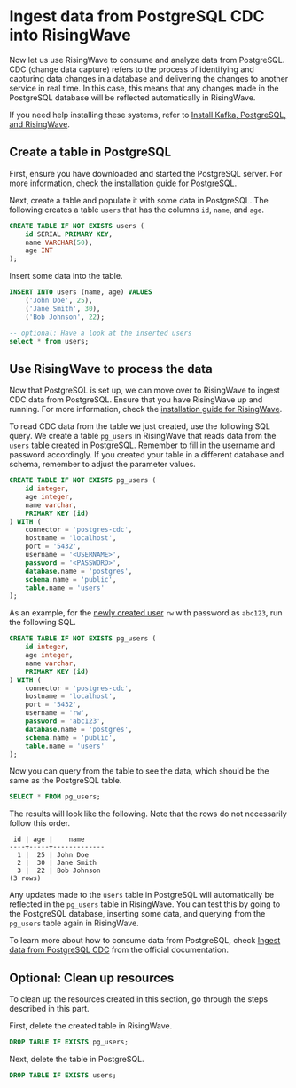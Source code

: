 # Ingest data from PostgreSQL CDC into RisingWave

Now let us use RisingWave to consume and analyze data from PostgreSQL. CDC (change data capture) refers to the process of identifying and capturing data changes in a database and delivering the changes to another service in real time. In this case, this means that any changes made in the PostgreSQL database will be reflected automatically in RisingWave.

If you need help installing these systems, refer to [Install Kafka, PostgreSQL, and RisingWave](00-install-kafka-pg-rw.md).

## Create a table in PostgreSQL

First, ensure you have downloaded and started the PostgreSQL server. For more information, check the [installation guide for PostgreSQL](00-install-kafka-pg-rw.md#install-postgresql).

Next, create a table and populate it with some data in PostgreSQL. The following creates a table `users` that has the columns `id`, `name`, and `age`.

```sql
CREATE TABLE IF NOT EXISTS users (
    id SERIAL PRIMARY KEY,
    name VARCHAR(50),
    age INT
);
```

Insert some data into the table.

```sql
INSERT INTO users (name, age) VALUES
    ('John Doe', 25),
    ('Jane Smith', 30),
    ('Bob Johnson', 22);

-- optional: Have a look at the inserted users
select * from users;
```

## Use RisingWave to process the data

Now that PostgreSQL is set up, we can move over to RisingWave to ingest CDC data from PostgreSQL. Ensure that you have RisingWave up and running. For more information, check the [installation guide for RisingWave](00-install-kafka-pg-rw.md#install-risingwave).

To read CDC data from the table we just created, use the following SQL query. We create a table `pg_users` in RisingWave that reads data from the `users` table created in PostgreSQL. Remember to fill in the username and password accordingly. If you created your table in a different database and schema, remember to adjust the parameter values.

```sql
CREATE TABLE IF NOT EXISTS pg_users (
    id integer,
    age integer,
    name varchar,
    PRIMARY KEY (id)
) WITH (
    connector = 'postgres-cdc',
    hostname = 'localhost',
    port = '5432',
    username = '<USERNAME>',
    password = '<PASSWORD>',
    database.name = 'postgres',
    schema.name = 'public',
    table.name = 'users'
);
```

As an example, for the [newly created user](00-install-kafka-pg-rw.md#optional-create-a-database-user) `rw` with password as `abc123`, run the following SQL.
```sql
CREATE TABLE IF NOT EXISTS pg_users (
    id integer,
    age integer,
    name varchar,
    PRIMARY KEY (id)
) WITH (
    connector = 'postgres-cdc',
    hostname = 'localhost',
    port = '5432',
    username = 'rw',
    password = 'abc123',
    database.name = 'postgres',
    schema.name = 'public',
    table.name = 'users'
);
```

Now you can query from the table to see the data, which should be the same as the PostgreSQL table.

```sql
SELECT * FROM pg_users;
```

The results will look like the following. Note that the rows do not necessarily follow this order.

```terminal
 id | age |    name
----+-----+-------------
  1 |  25 | John Doe
  2 |  30 | Jane Smith
  3 |  22 | Bob Johnson
(3 rows)
```

Any updates made to the `users` table in PostgreSQL will automatically be reflected in the `pg_users` table in RisingWave. You can test this by going to the PostgreSQL database, inserting some data, and querying from the `pg_users` table again in RisingWave.

To learn more about how to consume data from PostgreSQL, check [Ingest data from PostgreSQL CDC](https://docs.risingwave.com/docs/current/ingest-from-postgres-cdc/) from the official documentation.

## Optional: Clean up resources
To clean up the resources created in this section, go through the steps described in this part.

First, delete the created table in RisingWave.

```sql
DROP TABLE IF EXISTS pg_users;
```

Next, delete the table in PostgreSQL.

```sql
DROP TABLE IF EXISTS users;
```
